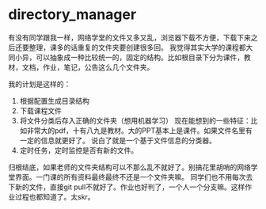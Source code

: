 # directory_manager
有没有同学跟我一样，网络学堂的文件又多又乱，浏览器下载不方便，下载下来之后还要整理，课多的话重复的文件夹要创建很多回。
我觉得其实大学的课程都大同小异，可以抽象成一种比较统一的，固定的结构。比如根目录下分为课件，教材，文档，作业，笔记，公告这么几个文件夹。

我的计划是这样的：
1. 根据配置生成目录结构
2. 下载课程文件
3. 将文件分类后存入正确的文件夹（想用机器学习）
  现在能想到的一些特征：比如非常大的pdf，十有八九是教材。大的PPT基本上是课件。如果文件名里有一定的信息就更好了。
  说白了就是一个基于文件信息的分类器。
4. 定时任务，定时监控是否有新的文件。

归根结底，如果老师的文件夹结构可以不那么乱不就好了。别搞花里胡哨的网络学堂界面。一门课的所有资料最终最终不还是一个文件夹嘛。
同学们也不用每次去下新的文件，直接git pull不就好了。作业也好判了，一个人一个分支嘛。这样作业过程也都知道了。太skr。

